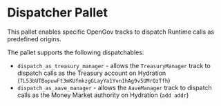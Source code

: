 # Dispatcher Pallet
This pallet enables specific OpenGov tracks to dispatch Runtime calls as predefined origins.  

The pallet supports the following dispatchables:
* `dispatch_as_treasury_manager` - allows the `TreasuryManager` track to dispatch calls as the Treasury account on Hydration (`7L53bUTBopuwFt3mKUfmkzgGLayYa1Yvn1hAg9v5UMrQzTfh`)
* `dispatch_as_aave_manager` - allows the `AaveManager` track to dispatch calls as the Money Market authority on Hydration (`add addr`)
